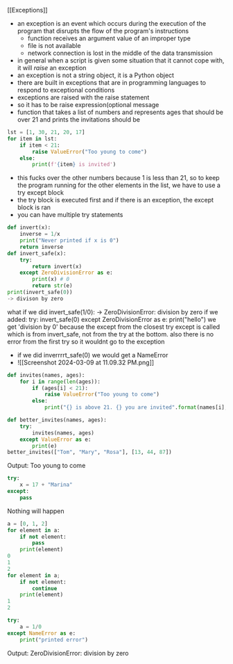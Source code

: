 [[Exceptions]]
- an exception is an event which occurs during the execution of the program that disrupts the flow of the program's instructions
	- function receives an argument value of an improper type
	- file is not available
	- network connection is lost in the middle of the data transmission
- in general when a script is given some situation that it cannot cope with, it will *raise* an exception
- an exception is not a string object, it is a Python object
- there are built in exceptions that are in programming languages to respond to exceptional conditions
- exceptions are raised with the raise statement
- so it has to be raise expression(optional message 
- function that takes a list of numbers and represents ages that should be over 21 and prints the invitations should be
```python
lst = [1, 30, 21, 20, 17]
for item in lst:
	if item < 21:
		raise ValueError("Too young to come")
	else:
		print(f'{item} is invited')
```
- this fucks over the other numbers because 1 is less than 21, so to keep the program running for the other elements in the list, we have to use a try except block
- the try block is executed first and if there is an exception, the except block is ran
- you can have multiple try statements 
```python
def invert(x):
	inverse = 1/x
	print("Never printed if x is 0")
	return inverse
def invert_safe(x):
	try:
		return invert(x)
	except ZeroDivisionError as e:
		print(x) # 0 
		return str(e)
print(invert_safe(0))
-> divison by zero
```
what if we did invert_safe(1/0):
-> ZeroDivisionError: division by zero
if we added:
try:
	invert_safe(0)
except ZeroDivisionError as e:
	print("hello")
we get 'division by 0' because the except from the closest try except is called which is from invert_safe, not from the try at the bottom. also there is no error from the first try so it wouldnt go to the exception 
- if we did inverrrrt_safe(0) we would get a NameError  
- ![[Screenshot 2024-03-09 at 11.09.32 PM.png]]
```python
def invites(names, ages):
	for i in range(len(ages)):
		if (ages[i] < 21):
			raise ValueError("Too young to come")
		else:
			print("{} is above 21. {} you are invited".format(names[i], ages[i]))

def better_invites(names, ages):
	try:
		invites(names, ages)
	except ValueError as e:
		print(e)
better_invites(["Tom", "Mary", "Rosa"], [13, 44, 87])
```
Output: Too young to come
```python
try:
	x = 17 + "Marina"
except:
	pass
```
Nothing will happen 
```python
a = [0, 1, 2]
for element in a:
	if not element:
		pass
	print(element)
0 
1
2
for element in a;
	if not element:
		continue
	print(element)
1
2
```
```python
try:
	a = 1/0
except NameError as e:
	print("printed error")
```
Output: ZeroDivisionError: division by zero
